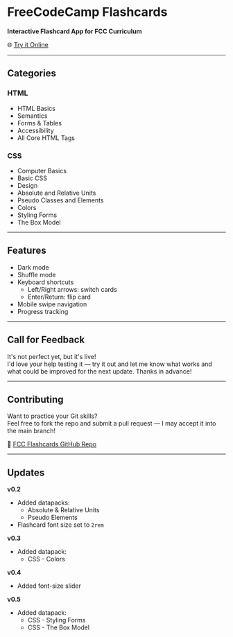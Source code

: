 # FreeCodeCamp Flashcards

**Interactive Flashcard App for FCC Curriculum**

🌐 [Try it Online](http://www.trevorbrowning.com/fcc-flashcards)

---

## Categories

### HTML

- HTML Basics
- Semantics
- Forms & Tables
- Accessibility
- All Core HTML Tags

### CSS

- Computer Basics
- Basic CSS
- Design
- Absolute and Relative Units
- Pseudo Classes and Elements
- Colors
- Styling Forms
- The Box Model

---

## Features

- Dark mode
- Shuffle mode
- Keyboard shortcuts
  - Left/Right arrows: switch cards
  - Enter/Return: flip card
- Mobile swipe navigation
- Progress tracking

---

## Call for Feedback

It's not perfect yet, but it's live!  
I'd love your help testing it — try it out and let me know what works and what could be improved for the next update. Thanks in advance!

---

## Contributing

Want to practice your Git skills?  
Feel free to fork the repo and submit a pull request — I may accept it into the main branch!

🔗 [FCC Flashcards GitHub Repo](https://github.com/TrevorBrowning/fcc-flashcards)

---

## Updates

**v0.2**

- Added datapacks:
  - Absolute & Relative Units
  - Pseudo Elements
- Flashcard font size set to `2rem`

**v0.3**

- Added datapack:
  - CSS - Colors

**v0.4**

- Added font-size slider

**v0.5**

- Added datapack:
  - CSS - Styling Forms
  - CSS - The Box Model
